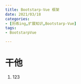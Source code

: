 ```yaml
---
title: Bootstarp-Vue 框架
date: 2021/03/18
categories:
- [历练ing,扩展知识,Bootstarp-Vue]
tags:
- BootstarpVue

---
```


# 干他

1. 123